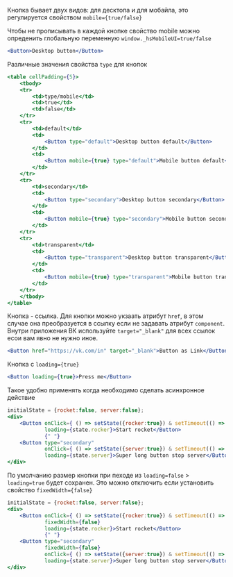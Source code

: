 Кнопка бывает двух видов: для десктопа и для мобайла, это регулируется свойством ```mobile={true/false}```

Чтобы не прописывать в каждой кнопке свойство mobile можно опреденить глобальную переменную ```window._hsMobileUI=true/false```


```jsx
<Button>Desktop button</Button>
```

Различные значения свойства ```type``` для кнопок

```jsx
<table cellPadding={5}>
    <tbody>
    <tr>
        <td>type/mobile</td>
        <td>true</td>
        <td>false</td>
    </tr>
    <tr>
        <td>default</td>
        <td>
            <Button type="default">Desktop button default</Button>
        </td>
        <td>
            <Button mobile={true} type="default">Mobile button default</Button>
        </td>
    </tr>
    <tr>
        <td>secondary</td>
        <td>
            <Button type="secondary">Desktop button secondary</Button>
        </td>
        <td>
            <Button mobile={true} type="secondary">Mobile button secondary</Button>
        </td>
    </tr>
    <tr>
        <td>transparent</td>
        <td>
            <Button type="transparent">Desktop button transparent</Button>
        </td>
        <td>
            <Button mobile={true} type="transparent">Mobile button transparent</Button>
        </td>
    </tr>
    </tbody>
</table>
```

Кнопка - ссылка.
Для кнопки можно укзаать атрибут ```href```, в этом случае она преобразуется в ссылку если не задавать атрибут ```component```.
Внутри приложения ВК используйте ```target="_blank"``` для всех ссылок есои вам явно не нужно иное.

```jsx
<Button href="https://vk.com/in" target="_blank">Button as Link</Button>
```

Кнопка с ```loading={true}```

```jsx 
<Button loading={true}>Press me</Button>
```

Такое удобно применять когда необходимо сделать асинхронное действие

```jsx
initialState = {rocket:false, server:false};
<div>
    <Button onClick={ () => setState({rocker:true}) & setTimeout(() => setState({rocker:false}), 2000) } 
            loading={state.rocker}>Start rocket</Button>
            {" "}
    <Button type="secondary" 
            onClick={ () => setState({server:true}) & setTimeout(() => setState({server:false}), 2000) } 
            loading={state.server}>Super long button stop server</Button>
</div>
```

По умолчанию размер кнопки при пеходе из ```loading=false``` > ```loading=true``` будет сохранен. 
Это можно отключить если установить свойство ```fixedWidth={false}```

```jsx
initialState = {rocket:false, server:false};
<div>
    <Button onClick={ () => setState({rocker:true}) & setTimeout(() => setState({rocker:false}), 2000) } 
            fixedWidth={false}
            loading={state.rocker}>Start rocket</Button>
            {" "}
    <Button type="secondary" 
            fixedWidth={false}
            onClick={ () => setState({server:true}) & setTimeout(() => setState({server:false}), 2000) } 
            loading={state.server}>Super long button stop server</Button>
</div>
```
